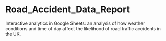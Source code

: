 # Road_Accident_Data_Report
Interactive analytics in Google Sheets: an analysis of how weather conditions and time of day affect the likelihood of road traffic accidents in the UK.
